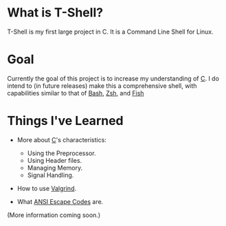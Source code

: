 # What is T-Shell?

  T-Shell is my first large project in C. It is a Command Line Shell for Linux.
  
# Goal
  Currently the goal of this project is to increase my understanding of [C][C Programming Language].
  I do intend to (in future releases) make this a comprehensive shell, with capabilities similar to that of [Bash][Bash], [Zsh][Zsh], and [Fish][Fish]
  
# Things I've Learned
  - More about [C][C Programming Language]'s characteristics:
    - Using the Preprocessor.
    - Using Header files.
	- Managing Memory.
    - Signal Handling.

  - How to use [Valgrind][Valgrind].
  - What [ANSI Escape Codes][ANSI Escape Codes] are.


(More information coming soon.)
  
[C Programming Language]: http://en.wikipedia.org/wiki/C_(programming_language)
[Valgrind]: http://en.wikipedia.org/wiki/Valgrind
[ANSI Escape Codes]: http://en.wikipedia.org/wiki/ANSI_escape_code
[Bash]: http://en.wikipedia.org/wiki/Bash_(Unix_shell)
[Zsh]: http://en.wikipedia.org/wiki/Z_shell
[Fish]: http://en.wikipedia.org/wiki/Friendly_interactive_shell
